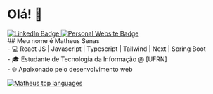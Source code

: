<h1>Olá! 👋</h1>
<div>
<a href="https://www.linkedin.com/in/matheus-senas-cristo-856950293/" target="_blank">
  <img src="https://img.shields.io/badge/-LinkedIn-6633cc?style=flat-square&logo=Linkedin&logoColor=white" alt="LinkedIn Badge">
</a>

<a href="https://portfolio-chi-steel-86.vercel.app" target="_blank">
  <img src="https://img.shields.io/badge/-Website-6633cc?style=flat-square&logo=Me&logoColor=white" alt="Personal Website Badge">
</a>
</div>
## Meu nome é Matheus Senas</br>
- 💻 React JS | Javascript | Typescript | Tailwind | Next | Spring Boot  </br>
- 🎓 Estudante de Tecnologia da Informação @ [UFRN]</br>
- 🌐 Apaixonado pelo desenvolvimento web

<div align="left">
  
[![Matheus top languages](https://github-readme-stats.vercel.app/api/top-langs/?username=MatheusSCristo&theme=blue-white)](https://github.com/anuraghazra/github-readme-stats)
  
 </div>
